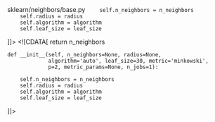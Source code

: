 <change>
<file change-number-for-this-file="1">sklearn/neighbors/base.py</file>
<original line-count="8" no-ellipsis="true"><![CDATA[
        return n_neighbors
    def __init__(self, n_neighbors=None, radius=None,
                 algorithm='auto', leaf_size=30, metric='minkowski',
                 p=2, metric_params=None, n_jobs=1):
                 
        self.n_neighbors = n_neighbors
        self.radius = radius
        self.algorithm = algorithm
        self.leaf_size = leaf_size
]]></original>
<modified no-ellipsis="true"><![CDATA[
        return n_neighbors

    def __init__(self, n_neighbors=None, radius=None,
                 algorithm='auto', leaf_size=30, metric='minkowski',
                 p=2, metric_params=None, n_jobs=1):
                 
        self.n_neighbors = n_neighbors
        self.radius = radius
        self.algorithm = algorithm
        self.leaf_size = leaf_size
]]></modified>
</change>